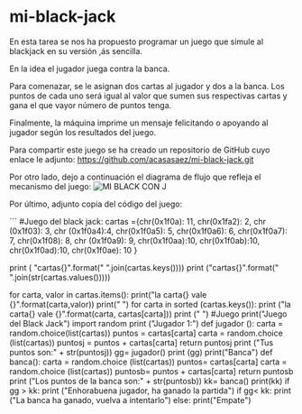 # mi-black-jack
En esta tarea se nos ha propuesto programar un juego que simule al blackjack en su versión ,ás sencilla.

En la idea el jugador juega contra la banca.

Para comenazar, se le asignan dos cartas al jugador y dos a la banca. Los puntos de cada uno será igual al valor que sumen sus respectivas cartas y gana el que vayor número de puntos tenga.

Finalmente, la máquina imprime un mensaje felicitando o apoyando al jugador según los resultados del juego.

Para compartir este juego se ha creado un repositorio de GitHub cuyo enlace le adjunto: https://github.com/acasasaez/mi-black-jack.git

Por otro lado, dejo a continuación el diagrama de flujo que refleja el mecanismo del juego:
![MI BLACK CON J](https://user-images.githubusercontent.com/91721826/143073262-711425c4-ef70-432d-b398-e62691ca7e42.jpg)

Por último, adjunto copia del código del juego:

´´´ #Juego del black jack:
cartas ={chr(0x1f0a): 11,
         chr(0x1fa2): 2,
         chr (0x1f03): 3,
         chr (0x1f0a4):4,
         chr(0x1f0a5): 5,
         chr(0x1f0a6): 6,
         chr(0x1f0a7): 7,
         chr(0x1f08): 8,
         chr (0x1f0a9): 9,
         chr(0x1f0aa):10,
         chr(0x1f0ab):10,
         chr(0x1f0ad):10,
         chr(0x1f0ae): 10 }

print ( "cartas{}".format(" ".join(cartas.keys())))
print ("cartas{}".format(" ".join(str(cartas.values()))))

for carta, valor in cartas.items():
    print("la carta{} vale {}".format(carta,valor))
print(" ")
for carta in sorted (cartas.keys()):
    print ("la carta{} vale {}".format(carta, cartas[carta]))
print (" ")
#Juego 
print("Juego del Black Jack")
import random
print ("Jugador 1:")
def jugador ():
    carta = random.choice(list(cartas))
    puntos = cartas[carta]
    carta = random.choice (list(cartas))
    puntosj = puntos + cartas[carta]
    return puntosj
    print ("Tus puntos son:" + str(puntosj))
gg= jugador()
print (gg)
print("Banca")
def banca():
    carta = random.choice (list(cartas))
    puntos= cartas[carta]
    carta = random.choice (list(cartas))
    puntosb= puntos + cartas[carta]
    return puntosb
    print ("Los puntos de la banca son:" + str(puntosb))
kk= banca()
print(kk)
if gg > kk:
    print ("Enhorabuena jugador, ha ganado la partida")
if gg< kk:
    print ("La banca ha ganado, vuelva a intentarlo")
else:
    print("Empate")
